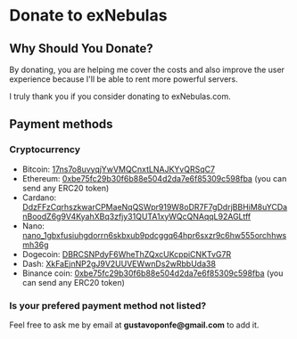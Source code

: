 # Donate to exNebulas

<h2>Why Should You Donate?</h2>
<p>By donating, you are helping me cover the costs and also improve the user experience because I'll be able to rent more powerful servers.</p>

<p>I truly thank you if you consider donating to exNebulas.com.</p>

<h2>Payment methods</h2>

<h3>Cryptocurrency</h3>

<ul>
    <li>Bitcoin: <a href="bitcoin:17ns7o8uvyqjYwVMQCnxtLNAJKYvQRSqC7">17ns7o8uvyqjYwVMQCnxtLNAJKYvQRSqC7</a></li>
    <li>Ethereum: <a href="ethereum:0xbe75fc29b30f6b88e504d2da7e6f85309c598fba">0xbe75fc29b30f6b88e504d2da7e6f85309c598fba</a> (you can send any ERC20 token)</li>
    <li>Cardano: <a href="cardano:DdzFFzCqrhszkwarCPMaeNqQSWpr919W8oDR7F7gDdrjBBHiM8uYCDanBoodZ6g9V4KyahXBq3zfjy31QUTA1xyWQcQNAqqL92AGLtff">DdzFFzCqrhszkwarCPMaeNqQSWpr919W8oDR7F7gDdrjBBHiM8uYCDanBoodZ6g9V4KyahXBq3zfjy31QUTA1xyWQcQNAqqL92AGLtff</a></li>
    <li>Nano: <a href="nano:nano_1gbxfusiuhgdorrn6skbxub9pdcggq64hpr6sxzr9c6hw555orchhwsmh36g">nano_1gbxfusiuhgdorrn6skbxub9pdcggq64hpr6sxzr9c6hw555orchhwsmh36g</a></li>
    <li>Dogecoin: <a href="dogecoin:DBRCSNPdyF6WheThZQxcUKcppiCNKTvG7R">DBRCSNPdyF6WheThZQxcUKcppiCNKTvG7R</a></li>
    <li>Dash: <a href="dash:XkFaEjnNP2gJ9V2UUVEWwnDs2wRbbUda38">XkFaEjnNP2gJ9V2UUVEWwnDs2wRbbUda38</a></li>
    <li>Binance coin: <a href="bnb:0xbe75fc29b30f6b88e504d2da7e6f85309c598fba">0xbe75fc29b30f6b88e504d2da7e6f85309c598fba</a> (you can send any ERC20 token)</li>
</ul>

<h3>Is your prefered payment method not listed?</h3>

<p>Feel free to ask me by email at <b>gustavoponfe@gmail.com</b> to add it.</p>
